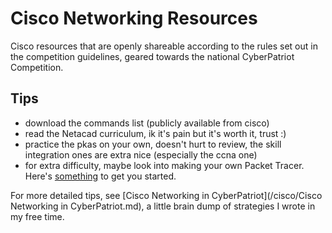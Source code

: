 # Cisco Networking Resources
Cisco resources that are openly shareable according to the rules set out in the competition guidelines, geared towards the national CyberPatriot Competition.

## Tips
- download the commands list (publicly available from cisco)
- read the Netacad curriculum, ik it's pain but it's worth it, trust :)
- practice the pkas on your own, doesn't hurt to review, the skill integration ones are extra nice (especially the ccna one)
- for extra difficulty, maybe look into making your own Packet Tracer. Here's [something](https://medium.com/@taiyu_chen/make-your-own-packet-tracer-lab-ea07c8f883a) to get you started.

For more detailed tips, see [Cisco Networking in CyberPatriot](/cisco/Cisco Networking in CyberPatriot.md), a little brain dump of strategies I wrote in my free time.
